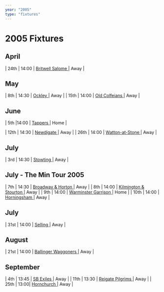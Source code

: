 ```yaml
---
year: "2005"
type: "fixtures"
---
```


# 2005 Fixtures


## April

| 24th | 14:00 | [Britwell Salome ](2005-britwell-salome.md) | Away |

## May

| 8th | 14:30 | [Ockley ](2005-ockley.md) | Away |
| 15th | 14:00 | [Old Colfeians ](2005-old-colfeians.md) | Away |

## June

| 5th |14:00 | [Tappers ](2005-tappers.md) | Home |

| 12th | 14:30 | [Newdigate ](2005-newdigate.md) | Away |
| 26th | 14:00 | [Watton-at-Stone ](2005-watton-at-stone.md) | Away |

## July

| 3rd | 14:30 | [Stowting ](2005-stowting.md) | Away |

## July - The Min Tour 2005

| 7th | 14:30 | [Broadway & Horton ](2005-broadway-and-horton.md) | Away |
| 8th | 14:00 | [Kilmington & Stourton ](2005-kilmington-and-stourton.md) | Away |
| 9th | 14:00 | [Warminster Garrison ](2005-warminster-garrison.md) | Home |
| 10th | 14:00 | [Horningsham ](2005-horningsham.md) | Away |

## July

| 31st | 14:00 | [Selling ](2005-selling.md) | Away |

## August

| 21st | 14:00 | [Ballinger Waggoners ](2005-ballinger-waggoners.md) | Away |

## September

| 4th | 13:45 | [SB Exiles ](2005-sb-exiles.md) | Away |
| 11th | 13:30 | [Reigate Pilgrims ](2005-reigate-pilgrims.md) | Away |
| 25th | 13:00| [Hornchurch ](2005-hornchurch.md) | Away |